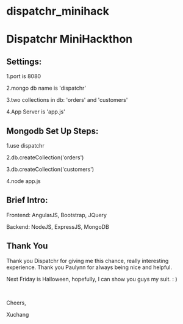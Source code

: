 # dispatchr_minihack
<h1>Dispatchr MiniHackthon</h1>

<h2>Settings:</h2>
<p>1.port is 8080</p>
<p>2.mongo db name is 'dispatchr'</p>
<p>3.two collections in db: 'orders' and 'customers'</p>
<p>4.App Server is 'app.js'</p>

<h2>Mongodb Set Up Steps:</h2>
<p>1.use dispatchr</p>
<p>2.db.createCollection('orders')</p>
<p>3.db.createCollection('customers')</p>
<p>4.node app.js</p>

<h2>Brief Intro:</h2>
<p>Frontend: AngularJS, Bootstrap, JQuery</p>
<p>Backend: NodeJS, ExpressJS, MongoDB</p>

<h2>Thank You</h2>
<p>Thank you Dispatchr for giving me this chance, really interesting experience.
Thank you Paulynn for always being nice and helpful.</p>
<p>Next Friday is Halloween, hopefully, I can show you guys my suit. : )</p>
<br>
<p>Cheers,</p>
<p>Xuchang</p>
